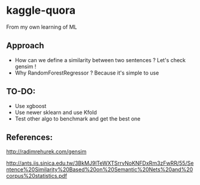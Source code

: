# kaggle-quora
From my own learning of ML

## Approach
-	How can we define a similarity between two sentences ? Let's check gensim !
-	Why RandomForestRegressor ? Because it's simple to use 
## TO-DO:
- Use xgboost
- Use newer sklearn and use Kfold
- Test other algo to benchmark and get the best one
## References:
http://radimrehurek.com/gensim 

http://ants.iis.sinica.edu.tw/3BkMJ9lTeWXTSrrvNoKNFDxRm3zFwRR/55/Sentence%20Similarity%20Based%20on%20Semantic%20Nets%20and%20corpus%20statistics.pdf

